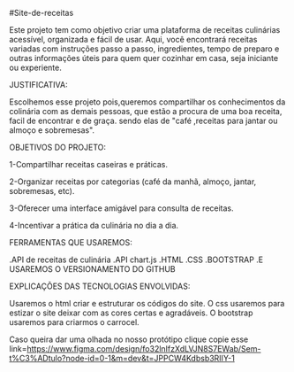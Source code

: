 #Site-de-receitas

Este projeto tem como objetivo criar uma plataforma de receitas culinárias acessível, organizada e fácil de usar. Aqui, você encontrará receitas variadas com instruções passo a passo, ingredientes, tempo de preparo e outras informações úteis para quem quer cozinhar em casa, seja iniciante ou experiente.

JUSTIFICATIVA:

Escolhemos esse projeto pois,queremos compartilhar os conhecimentos da colinária com as demais pessoas, que estão a procura de uma boa receita, facil de encontrar e de graça. sendo elas de "café ,receitas para jantar ou almoço e sobremesas".

OBJETIVOS DO PROJETO:

1-Compartilhar receitas caseiras e práticas.

2-Organizar receitas por categorias (café da manhã, almoço, jantar, sobremesas, etc).

3-Oferecer uma interface amigável para consulta de receitas.

4-Incentivar a prática da culinária no dia a dia.

FERRAMENTAS QUE USAREMOS:

.API de receitas de culinária
.API chart.js 
.HTML 
.CSS 
.BOOTSTRAP
.E USAREMOS O VERSIONAMENTO DO GITHUB

EXPLICAÇÕES DAS TECNOLOGIAS ENVOLVIDAS:

Usaremos o html criar e estruturar os códigos do site. 
O css usaremos para estizar o site deixar com as cores certas e agradáveis.
O bootstrap usaremos para criarmos o carrocel.

Caso queira dar uma olhada no nosso protótipo clique copie esse link=https://www.figma.com/design/fo32lnIfzXdLVJN8S7EWab/Sem-t%C3%ADtulo?node-id=0-1&m=dev&t=JPPCW4Kdbsb3RIIY-1
